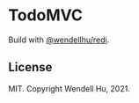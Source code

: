 # TodoMVC 

Build with [@wendellhu/redi](https://github.com/wendellhu95/redi).

## License

MIT. Copyright Wendell Hu, 2021.
